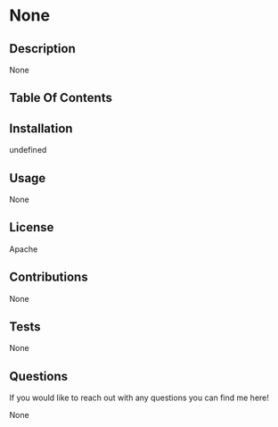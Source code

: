 
  
  # None

  ## Description 

  None

  ## Table Of Contents

  ## Installation 

  undefined

  ## Usage 

  None

  ## License 

  Apache

  ## Contributions 

  None

  ## Tests 

  None

  ## Questions 

  If you would like to reach out with any questions you can find me here!

  None

  

